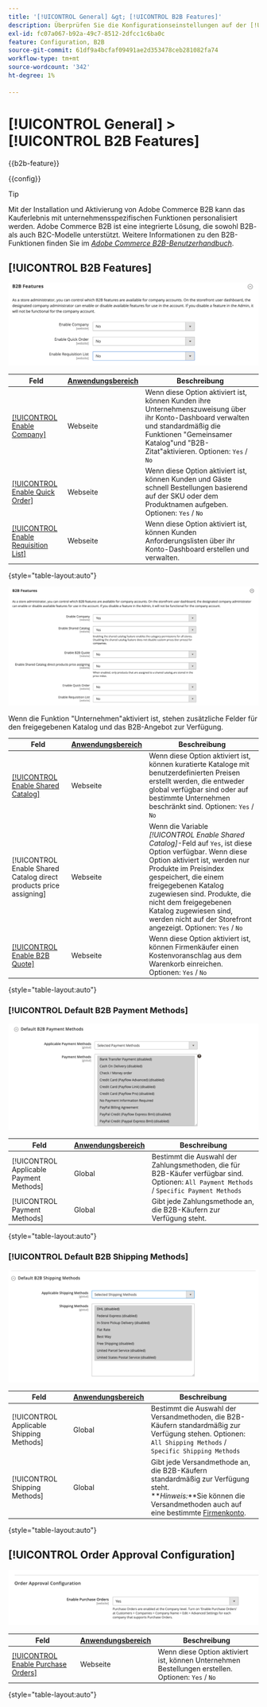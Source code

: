 ```yaml
---
title: '[!UICONTROL General] &gt; [!UICONTROL B2B Features]'
description: Überprüfen Sie die Konfigurationseinstellungen auf der [!UICONTROL General] &gt; [!UICONTROL B2B Features] Seite des Commerce-Administrators.
exl-id: fc07a067-b92a-49c7-8512-2dfcc1c6ba0c
feature: Configuration, B2B
source-git-commit: 61df9a4bcfaf09491ae2d353478ceb281082fa74
workflow-type: tm+mt
source-wordcount: '342'
ht-degree: 1%

---
```


# [!UICONTROL General] > [!UICONTROL B2B Features]

{{b2b-feature}}

{{config}}

>[!TIP]
>
>Mit der Installation und Aktivierung von Adobe Commerce B2B kann das Kauferlebnis mit unternehmensspezifischen Funktionen personalisiert werden. Adobe Commerce B2B ist eine integrierte Lösung, die sowohl B2B- als auch B2C-Modelle unterstützt. Weitere Informationen zu den B2B-Funktionen finden Sie im [_Adobe Commerce B2B-Benutzerhandbuch_](https://experienceleague.adobe.com/docs/commerce-admin/b2b/introduction.html).

## [!UICONTROL B2B Features]

![B2B-Funktionen](./assets/b2b-features.png)<!-- zoom -->

| Feld | [Anwendungsbereich](../../getting-started/websites-stores-views.md#scope-settings) | Beschreibung |
|------- |----------------------------------------------------------------------- |------------ |
| [[!UICONTROL Enable Company]](../../b2b/account-companies.md) | Webseite | Wenn diese Option aktiviert ist, können Kunden ihre Unternehmenszuweisung über ihr Konto-Dashboard verwalten und standardmäßig die Funktionen &quot;Gemeinsamer Katalog&quot;und &quot;B2B-Zitat&quot;aktivieren. Optionen: `Yes` / `No` |
| [[!UICONTROL Enable Quick Order]](../../b2b/quick-order.md) | Webseite | Wenn diese Option aktiviert ist, können Kunden und Gäste schnell Bestellungen basierend auf der SKU oder dem Produktnamen aufgeben. Optionen: `Yes` / `No` |
| [[!UICONTROL Enable Requisition List]](../../b2b/configure-requisition-lists.md) | Webseite | Wenn diese Option aktiviert ist, können Kunden Anforderungslisten über ihr Konto-Dashboard erstellen und verwalten. |

{style="table-layout:auto"}

![B2B Funktionen mit Unternehmen und freigegebenen Katalogen aktiviert](./assets/b2b-features-company-enabled.png)<!-- zoom -->

Wenn die Funktion &quot;Unternehmen&quot;aktiviert ist, stehen zusätzliche Felder für den freigegebenen Katalog und das B2B-Angebot zur Verfügung.

| Feld | [Anwendungsbereich](../../getting-started/websites-stores-views.md#scope-settings) | Beschreibung |
|------- |----------------------------------------------------------------------- |------------ |
| [[!UICONTROL Enable Shared Catalog]](../../b2b/catalog-shared.md) | Webseite | Wenn diese Option aktiviert ist, können kuratierte Kataloge mit benutzerdefinierten Preisen erstellt werden, die entweder global verfügbar sind oder auf bestimmte Unternehmen beschränkt sind. Optionen: `Yes` / `No` |
| [!UICONTROL Enable Shared Catalog direct products price assigning] | Webseite | Wenn die Variable _[!UICONTROL Enable Shared Catalog]_-Feld auf `Yes`, ist diese Option verfügbar. Wenn diese Option aktiviert ist, werden nur Produkte im Preisindex gespeichert, die einem freigegebenen Katalog zugewiesen sind. Produkte, die nicht dem freigegebenen Katalog zugewiesen sind, werden nicht auf der Storefront angezeigt. Optionen: `Yes` / `No` |
| [[!UICONTROL Enable B2B Quote]](../../b2b/configure-quotes.md) | Webseite | Wenn diese Option aktiviert ist, können Firmenkäufer einen Kostenvoranschlag aus dem Warenkorb einreichen. Optionen: `Yes` / `No` |

{style="table-layout:auto"}

### [!UICONTROL Default B2B Payment Methods]

![B2B-Konfiguration - Standardeinstellungen für Zahlungsmethoden](./assets/b2b-features-default-payment-methods.png)<!-- zoom -->

| Feld | [Anwendungsbereich](../../getting-started/websites-stores-views.md#scope-settings) | Beschreibung |
|------- |----------------------------------------------------------------------- |------------ |
| [!UICONTROL Applicable Payment Methods] | Global | Bestimmt die Auswahl der Zahlungsmethoden, die für B2B-Käufer verfügbar sind. Optionen: `All Payment Methods` / `Specific Payment Methods` |
| [!UICONTROL Payment Methods] | Global | Gibt jede Zahlungsmethode an, die B2B-Käufern zur Verfügung steht. |

{style="table-layout:auto"}

### [!UICONTROL Default B2B Shipping Methods]

![B2B-Konfiguration - standardmäßige Versandmethoden](./assets/b2b-features-shipping-methods.png)<!-- zoom -->

| Feld | [Anwendungsbereich](../../getting-started/websites-stores-views.md#scope-settings) | Beschreibung |
|------- |----------------------------------------------------------------------- |------------ |
| [!UICONTROL Applicable Shipping Methods] | Global | Bestimmt die Auswahl der Versandmethoden, die B2B-Käufern standardmäßig zur Verfügung stehen. Optionen: `All Shipping Methods` / `Specific Shipping Methods` |
| [!UICONTROL Shipping Methods] | Global | Gibt jede Versandmethode an, die B2B-Käufern standardmäßig zur Verfügung steht. <br/>**_Hinweis:_**Sie können die Versandmethoden auch auf eine bestimmte [Firmenkonto](../../b2b/account-companies.md). |

{style="table-layout:auto"}

## [!UICONTROL Order Approval Configuration]

![B2B-Funktionen - Konfiguration der Bestellbestätigung](./assets/b2b-features-order-approval.png)<!-- zoom -->

| Feld | [Anwendungsbereich](../../getting-started/websites-stores-views.md#scope-settings) | Beschreibung |
|------- |----------------------------------------------------------------------- |------------ |
| [[!UICONTROL Enable Purchase Orders]](../../stores-purchase/purchase-order.md) | Webseite | Wenn diese Option aktiviert ist, können Unternehmen Bestellungen erstellen. Optionen: `Yes` / `No` |

{style="table-layout:auto"}


